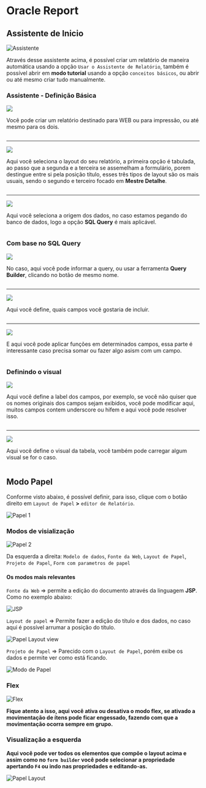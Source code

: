 # Oracle Report

## Assistente de Inicio

![Assistente](.img/assistente.png)

Através desse assistente acima, é possível criar um relatório de maneira automática usando a opção `Usar o Assistente de Relatório`, também é possível abrir em **modo tutorial** usando a opção `conceitos básicos`, ou abrir ou até mesmo criar tudo manualmente.

### Assistente - Definição Básica
<div style="display:block;">
    <div style="display:inline-block">
        <img src="./.img/ar_1.png">     
        <p>Você pode criar um relatório destinado para WEB ou para impressão, ou até mesmo para os dois.</p>
    </div>
    <hr>
    <div style="display:inline-block">
        <img src="./.img/ar_2.png">    
        <p>Aqui você seleciona o layout do seu relatório, a primeira opção é tabulada, ao passo que a segunda e a terceira se assemelham a formulário, porem destingue entre si pela    posição título, esses três tipos de layout são os mais usuais, sendo o segundo e terceiro focado em <b>Mestre Detalhe</b>.</p>
    </div>
    <hr>
    <div style="display:inline-block">
        <img src="./.img/ar_3.png">
        <p>Aqui você seleciona a origem dos dados, no caso estamos pegando do banco de dados, logo a opção <b>SQL Query</b> é mais aplicável.</p>        
    </div>
</div>

### Com base no SQL Query
<div style="display:block;">
    <div style="display:inline-block">
        <img src="./.img/ar_4.png">     
        <p> No caso, aqui você pode informar a query, ou usar a ferramenta <b>Query Builder</b>, clicando no botão de mesmo nome.</p>
    </div>
    <hr>
    <div style="display:inline-block">
        <img src="./.img/ar_5.png">    
        <p>Aqui você define, quais campos você gostaria de incluir.</p>
    </div>
    <hr>
    <div style="display:inline-block">
        <img src="./.img/ar_6.png">
        <p>E aqui você pode aplicar funções em determinados campos, essa parte é interessante caso precisa somar ou fazer algo asism com um campo.</p>        
    </div>
</div>

### Definindo o visual
<div style="display:block;">
    <div style="display:inline-block">
        <img src="./.img/ar_7.png">     
        <p>Aqui você define a label dos campos, por exemplo, se você não quiser que os nomes originais dos campos sejam exibidos, você pode modificar aqui, muitos campos contem underscore ou hifem e aqui você pode resolver isso.</p>
    </div>
    <hr>
    <div style="display:inline-block">
        <img src="./.img/ar_8.png">    
        <p>Aqui você define o visual da tabela, você também pode carregar algum visual se for o caso.</p>
    </div>    
</div>

## Modo Papel

Conforme visto abaixo, é possível definir, para isso, clique com o botão direito em `Layout de Papel` **>** `editor de Relatório`.

![Papel 1](.img/papel_1.png)

### Modos de visialização

![Papel 2](.img/papel_modo_visualizacao.png)

Da esquerda a direita: `Modelo de dados`, `Fonte da Web`, `Layout de Papel`, `Projeto de Papel`, `Form com parametros de papel`

#### Os modos mais relevantes
`Fonte da Web` => permite a edição do documento através da linguagem **JSP**. Como no exemplo abaixo:

![JSP](.img/papel_jsp.png)

`Layout de papel` => Permite fazer a edição do título e dos dados, no caso aqui é possível arrumar a posição do título.

![Papel Layout view](.img/papel_layout_view.png)

`Projeto de Papel` => Parecido com o `Layout de Papel`, porém exibe os dados e permite ver como está ficando.

![Modo de Papel](.img/papel_projeto_de_papel.png)
### Flex

![Flex](.img/papel_modo_flex.png)

**Fique atento a isso, aqui você ativa ou desativa o modo flex, se ativado a movimentação de ítens pode ficar engessado, fazendo com que a movimentação ocorra sempre em grupo.**

### Visualização a esquerda

**Aqui você pode ver todos os elementos que compõe o layout acima e assim como no `form builder` você pode selecionar a propriedade apertando `F4` ou indo nas propriedades e editando-as.**

![Papel Layout](.img/papel_layout.png)